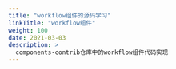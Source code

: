 ```yaml
---
title: "workflow组件的源码学习"
linkTitle: "workflow组件"
weight: 100
date: 2021-03-03
description: >
  components-contrib仓库中的workflow组件代码实现
---
```


